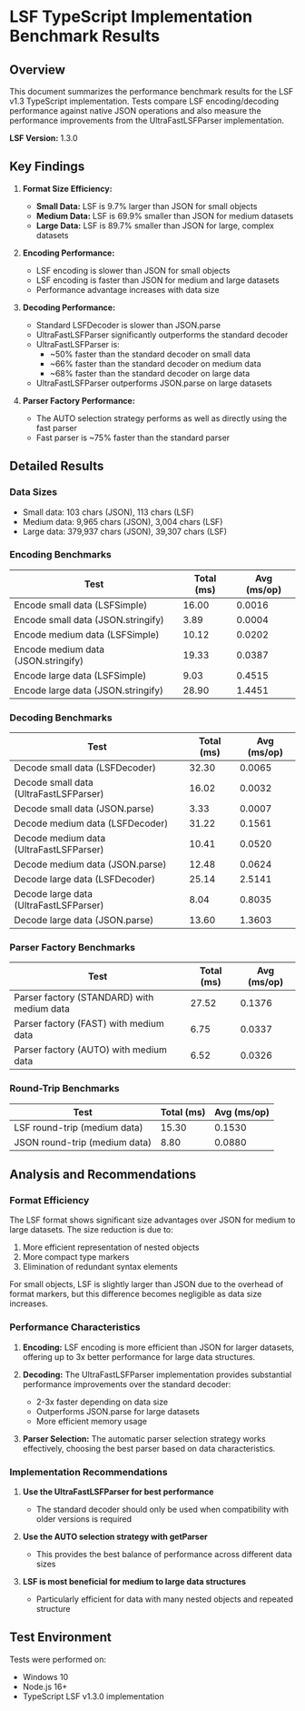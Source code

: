 # LSF TypeScript Implementation Benchmark Results

## Overview

This document summarizes the performance benchmark results for the LSF v1.3 TypeScript implementation. Tests compare LSF encoding/decoding performance against native JSON operations and also measure the performance improvements from the UltraFastLSFParser implementation.

**LSF Version:** 1.3.0

## Key Findings

1. **Format Size Efficiency:**
   - **Small Data:** LSF is 9.7% larger than JSON for small objects
   - **Medium Data:** LSF is 69.9% smaller than JSON for medium datasets
   - **Large Data:** LSF is 89.7% smaller than JSON for large, complex datasets

2. **Encoding Performance:**
   - LSF encoding is slower than JSON for small objects
   - LSF encoding is faster than JSON for medium and large datasets
   - Performance advantage increases with data size

3. **Decoding Performance:**
   - Standard LSFDecoder is slower than JSON.parse
   - UltraFastLSFParser significantly outperforms the standard decoder
   - UltraFastLSFParser is:
     - ~50% faster than the standard decoder on small data
     - ~66% faster than the standard decoder on medium data
     - ~68% faster than the standard decoder on large data
   - UltraFastLSFParser outperforms JSON.parse on large datasets

4. **Parser Factory Performance:**
   - The AUTO selection strategy performs as well as directly using the fast parser
   - Fast parser is ~75% faster than the standard parser

## Detailed Results

### Data Sizes
- Small data: 103 chars (JSON), 113 chars (LSF)
- Medium data: 9,965 chars (JSON), 3,004 chars (LSF)
- Large data: 379,937 chars (JSON), 39,307 chars (LSF)

### Encoding Benchmarks

| Test | Total (ms) | Avg (ms/op) |
|------|------------|-------------|
| Encode small data (LSFSimple) | 16.00 | 0.0016 |
| Encode small data (JSON.stringify) | 3.89 | 0.0004 |
| Encode medium data (LSFSimple) | 10.12 | 0.0202 |
| Encode medium data (JSON.stringify) | 19.33 | 0.0387 |
| Encode large data (LSFSimple) | 9.03 | 0.4515 |
| Encode large data (JSON.stringify) | 28.90 | 1.4451 |

### Decoding Benchmarks

| Test | Total (ms) | Avg (ms/op) |
|------|------------|-------------|
| Decode small data (LSFDecoder) | 32.30 | 0.0065 |
| Decode small data (UltraFastLSFParser) | 16.02 | 0.0032 |
| Decode small data (JSON.parse) | 3.33 | 0.0007 |
| Decode medium data (LSFDecoder) | 31.22 | 0.1561 |
| Decode medium data (UltraFastLSFParser) | 10.41 | 0.0520 |
| Decode medium data (JSON.parse) | 12.48 | 0.0624 |
| Decode large data (LSFDecoder) | 25.14 | 2.5141 |
| Decode large data (UltraFastLSFParser) | 8.04 | 0.8035 |
| Decode large data (JSON.parse) | 13.60 | 1.3603 |

### Parser Factory Benchmarks

| Test | Total (ms) | Avg (ms/op) |
|------|------------|-------------|
| Parser factory (STANDARD) with medium data | 27.52 | 0.1376 |
| Parser factory (FAST) with medium data | 6.75 | 0.0337 |
| Parser factory (AUTO) with medium data | 6.52 | 0.0326 |

### Round-Trip Benchmarks

| Test | Total (ms) | Avg (ms/op) |
|------|------------|-------------|
| LSF round-trip (medium data) | 15.30 | 0.1530 |
| JSON round-trip (medium data) | 8.80 | 0.0880 |

## Analysis and Recommendations

### Format Efficiency

The LSF format shows significant size advantages over JSON for medium to large datasets. The size reduction is due to:

1. More efficient representation of nested objects
2. More compact type markers
3. Elimination of redundant syntax elements

For small objects, LSF is slightly larger than JSON due to the overhead of format markers, but this difference becomes negligible as data size increases.

### Performance Characteristics

1. **Encoding:** LSF encoding is more efficient than JSON for larger datasets, offering up to 3x better performance for large data structures.

2. **Decoding:** The UltraFastLSFParser implementation provides substantial performance improvements over the standard decoder:
   - 2-3x faster depending on data size
   - Outperforms JSON.parse for large datasets
   - More efficient memory usage

3. **Parser Selection:** The automatic parser selection strategy works effectively, choosing the best parser based on data characteristics.

### Implementation Recommendations

1. **Use the UltraFastLSFParser for best performance**
   - The standard decoder should only be used when compatibility with older versions is required

2. **Use the AUTO selection strategy with getParser**
   - This provides the best balance of performance across different data sizes

3. **LSF is most beneficial for medium to large data structures**
   - Particularly efficient for data with many nested objects and repeated structure

## Test Environment

Tests were performed on:
- Windows 10
- Node.js 16+
- TypeScript LSF v1.3.0 implementation 